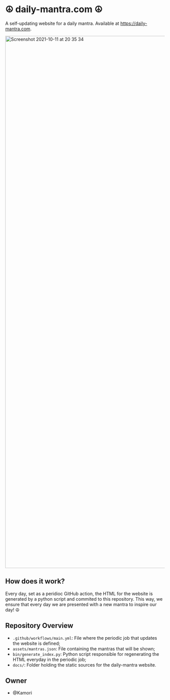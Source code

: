 # :peace_symbol: daily-mantra.com :peace_symbol:

A self-updating website for a daily mantra. Available at https://daily-mantra.com.

<img width="1680" alt="Screenshot 2021-10-11 at 20 35 34" src="https://user-images.githubusercontent.com/22712373/136847119-693d29e9-a465-4c15-8b34-df17daa69623.png">

## How does it work?

Every day, set as a peridioc GitHub action, the HTML for the website is generated by a python script and commited to this repository.
This way, we ensure that every day we are presented with a new mantra to inspire our day! :peace_symbol:

## Repository Overview

- `.github/workflows/main.yml`: File where the periodic job that updates the website is defined;
- `assets/mantras.json`: File containing the mantras that will be shown;
- `bin/generate_index.py`: Python script responsible for regenerating the HTML everyday in the periodic job;
- `docs/`: Folder holding the static sources for the daily-mantra website.

## Owner

- @Kamori
